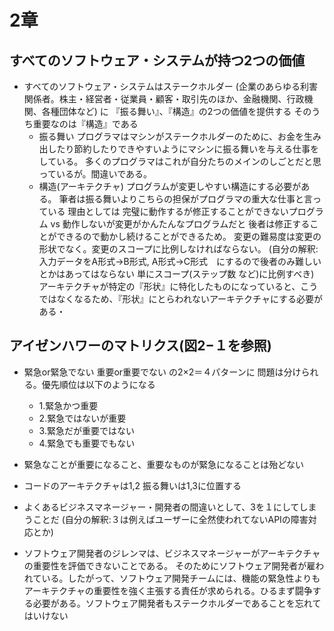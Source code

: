
# 2章

## すべてのソフトウェア・システムが持つ2つの価値
- すべてのソフトウェア・システムはステークホルダー
(企業のあらゆる利害関係者。株主・経営者・従業員・顧客・取引先のほか、金融機関、行政機関、各種団体など)
に 『振る舞い』、『構造』の2つの価値を提供する
そのうち重要なのは『構造』である
  - 振る舞い
    プログラマはマシンがステークホルダーのために、お金を生み出したり節約したりできやすいようにマシンに振る舞いを与える仕事をしている。
    多くのプログラマはこれが自分たちのメインのしごとだと思っているが。間違いである。
  - 構造(アーキテクチャ)
    プログラムが変更しやすい構造にする必要がある。
    筆者は振る舞いよりこちらの担保がプログラマの重大な仕事と言っている
    理由としては
    完璧に動作するが修正することができないプログラム vs 動作しないが変更がかんたんなプログラムだと
    後者は修正することができるので動かし続けることができるため。
    変更の難易度は変更の形状でなく。変更のスコープに比例しなければならない。
    (自分の解釈: 入力データをA形式→B形式, A形式→C形式　にするので後者のみ難しいとかはあってはならない
    単にスコープ(ステップ数 など)に比例すべき)
    アーキテクチャが特定の『形状』に特化したものになっていると、こうではなくなるため、『形状』にとらわれないアーキテクチャにする必要がある・


## アイゼンハワーのマトリクス(図2−１を参照)
- 緊急or緊急でない 重要or重要でない の2×2＝４パターンに 問題は分けられる。優先順位は以下のようになる
    - 1.緊急かつ重要
    - 2.緊急ではないが重要
    - 3.緊急だが重要ではない
    - 4.緊急でも重要でもない

- 緊急なことが重要になること、重要なものが緊急になることは殆どない

- コードのアーキテクチャは1,2 振る舞いは1,3に位置する
- よくあるビジネスマネージャー・開発者の間違いとして、3を１にしてしまうことだ
(自分の解釈:３は例えばユーザーに全然使われてないAPIの障害対応とか)

- ソフトウェア開発者のジレンマは、ビジネスマネージャーがアーキテクチャの重要性を評価できないことである。
そのためにソフトウェア開発者が雇われている。したがって、ソフトウェア開発チームには、機能の緊急性よりもアーキテクチャの重要性を強く主張する責任が求められる。ひるまず闘争する必要がある。ソフトウェア開発者もステークホルダーであることを忘れてはいけない
